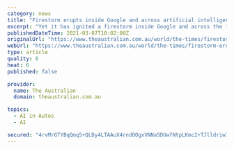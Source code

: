 ```yaml
---
category: news
title: "Firestorm erupts inside Google and across artificial intelligence field over algorithmic dangers"
excerpt: "Yet it has ignited a firestorm inside Google and across the field of artificial intelligence over how the powerful ... coursing through everything from auto-complete in emails to self-driving cars to facial recognition. Algorithms are “trained” to ..."
publishedDateTime: 2021-03-07T10:02:00Z
originalUrl: "https://www.theaustralian.com.au/world/the-times/firestorm-erupts-inside-google-and-across-artificial-intelligence-field-over-algorithmic-dangers/news-story/1b33eaaf2e49ca77ab24d2e08579632c"
webUrl: "https://www.theaustralian.com.au/world/the-times/firestorm-erupts-inside-google-and-across-artificial-intelligence-field-over-algorithmic-dangers/news-story/1b33eaaf2e49ca77ab24d2e08579632c"
type: article
quality: 6
heat: 6
published: false

provider:
  name: The Australian
  domain: theaustralian.com.au

topics:
  - AI in Autos
  - AI

secured: "4rvMrGTYBqQmq5+QLDy4LTAAuX4rndOOgxVNNaSDUwfNtpLKmc2+TJlldriw1djME109DOsDhGlcNB7uv1jrNgMovRZOZMEcNt7JLmeb3rFi6R8m6/KzmkTjeMnzZl7jnkc8ecaXLziSLRw/jdG15eTImaeZ18gJroesPANFY+l6RWZddutGm2ah9PRFXgnsFTxl7bRhueCEZ9cC/qF1iLZRZ50Kw5EONqJKE1dMPKxhPY5kc/pUg4YlLjXOhR6U6VKs/xcGdcSaQTC1kSkXjWQFleCNfpsA4rt4piRsvOmrVRt1W0qFG+FD7vk8FmJar2DkUF4TL3HNdsHThPMfajRXopf6S8s2CpJscTL9r5M=;v7yJ/YdV486ETAL2EsHHOA=="
---
```


